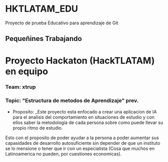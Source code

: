 # HKTLATAM_EDU
Proyecto de prueba Educativo para aprendizaje de Git

## Pequeñines Trabajando

# Proyecto Hackaton (HackTLATAM) en equipo
### Team: xtrup
### Topic: "Estructura de metodos de Aprendizaje" prev.
- Proposito:
_Este proyecto esta enfocado a crear una aplicacion de IA para el analisis del comportamiento en situaciones de estudio y con ellos saber la metodologia de cada persona sobre como puede llevar su propio ritmo de estudio. 

Esto con el proposito de poder ayudar a la persona a poder aumentar sus capasidades de desarrollo autosuficiente sin depender de que un instituto se lo mensione o tener que ir con un especialista (Cosa que muchos en Latinoamerica no pueden, por cuestiones economicas).

